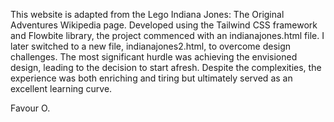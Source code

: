 
This website is adapted from the Lego Indiana Jones: The Original Adventures Wikipedia page. Developed using the Tailwind CSS framework and Flowbite library, the project commenced with an indianajones.html file. I later switched to a new file, indianajones2.html, to overcome design challenges. The most significant hurdle was achieving the envisioned design, leading to the decision to start afresh. Despite the complexities, the experience was both enriching and tiring but ultimately served as an excellent learning curve.

Favour O.
